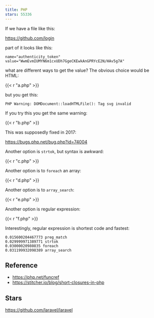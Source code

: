 ```yaml
---
title: PHP
stars: 55336
---
```


If we have a file like this:

<https://github.com/login>

part of it looks like this:

~~~
name="authenticity_token" value="WwmEvmIUMYN6m1cxUDh7GgeCKEwkAnGPRYcE2N/HAv5g7A"
~~~

what are different ways to get the value? The obvious choice would be HTML:

{{< r "a.php" >}}

but you get this:

~~~
PHP Warning: DOMDocument::loadHTMLFile(): Tag svg invalid
~~~

If you try this you get the same warning:

{{< r "b.php" >}}

This was supposedly fixed in 2017:

<https://bugs.php.net/bug.php?id=74004>

Another option is `strtok`, but syntax is awkward:

{{< r "c.php" >}}

Another option is to `foreach` an array:

{{< r "d.php" >}}

Another option is to `array_search`:

{{< r "e.php" >}}

Another option is regular expression:

{{< r "f.php" >}}

Interestingly, regular expression is shortest code and fastest:

~~~
0.015600204467773 preg_match
0.029999971389771 strtok
0.03000020980835 foreach
0.031199932098389 array_search
~~~

## Reference

- <https://php.net/funcref>
- <https://stitcher.io/blog/short-closures-in-php>

## Stars

<https://github.com/laravel/laravel>
